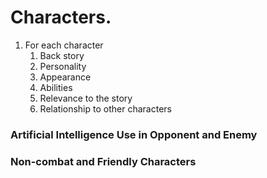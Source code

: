 # Characters.

1. For each character
	1. Back story
	2. Personality
	3. Appearance
	4. Abilities
	5. Relevance to the story
	6. Relationship to other characters

### Artificial Intelligence Use in Opponent and Enemy

### Non-combat and Friendly Characters
